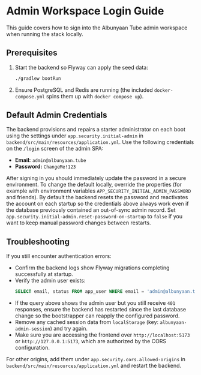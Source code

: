 # Admin Workspace Login Guide

This guide covers how to sign into the Albunyaan Tube admin workspace when running the stack locally.

## Prerequisites

1. Start the backend so Flyway can apply the seed data:
   ```bash
   ./gradlew bootRun
   ```
2. Ensure PostgreSQL and Redis are running (the included `docker-compose.yml` spins them up with `docker compose up`).

## Default Admin Credentials

The backend provisions and repairs a starter administrator on each boot using the settings under
`app.security.initial-admin` in `backend/src/main/resources/application.yml`. Use the following credentials on the `/login`
screen of the admin SPA:

- **Email:** `admin@albunyaan.tube`
- **Password:** `ChangeMe!123`

After signing in you should immediately update the password in a secure environment. To change the default locally, override
the properties (for example with environment variables `APP_SECURITY_INITIAL_ADMIN_PASSWORD` and friends). By default the
backend resets the password and reactivates the account on each startup so the credentials above always work even if the
database previously contained an out-of-sync admin record. Set `app.security.initial-admin.reset-password-on-startup` to
`false` if you want to keep manual password changes between restarts.

## Troubleshooting

If you still encounter authentication errors:

- Confirm the backend logs show Flyway migrations completing successfully at startup.
- Verify the admin user exists:
  ```sql
  SELECT email, status FROM app_user WHERE email = 'admin@albunyaan.tube';
  ```
- If the query above shows the admin user but you still receive `401` responses, ensure the backend has restarted since the
  last database change so the bootstrapper can reapply the configured password.
- Remove any cached session data from `localStorage` (key: `albunyaan-admin-session`) and try again.
- Make sure you are accessing the frontend over `http://localhost:5173` or `http://127.0.0.1:5173`, which are authorized by the CORS configuration.

For other origins, add them under `app.security.cors.allowed-origins` in `backend/src/main/resources/application.yml` and restart the backend.
